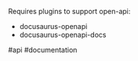 Requires plugins to support open-api:
- docusaurus-openapi
- docusaurus-openapi-docs

#api #documentation
